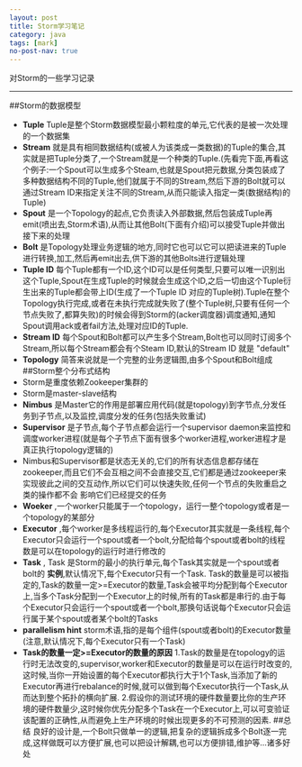 ```yaml
---
layout: post
title: Storm学习笔记
category: java
tags: [mark]
no-post-nav: true
---
```


对Storm的一些学习记录

-----

##Storm的数据模型
* **Tuple** Tuple是整个Storm数据模型最小颗粒度的单元,它代表的是被一次处理的一个数据集
* **Stream** 就是具有相同数据结构(或被人为该类成一类数据)的Tuple的集合,其实就是把Tuple分类了,一个Stream就是一个种类的Tuple.(先看完下面,再看这个例子:一个Spout可以生成多个Steam,也就是Spout把元数据,分类包装成了多种数据结构不同的Tuple,他们就属于不同的Stream,然后下游的Bolt就可以通过Stream ID来指定关注不同的Stream,从而只能读入指定一类(数据结构)的Tuple)
* **Spout** 是一个Topology的起点,它负责读入外部数据,然后包装成Tuple再emit(喷出去,Storm术语),从而让其他Bolt(下面有介绍)可以接受Tuple并做出接下来的处理
* **Bolt** 是Topology处理业务逻辑的地方,同时它也可以它可以把读进来的Tuple进行转换,加工,然后再emit出去,供下游的其他Bolts进行逻辑处理
* **Tuple ID** 每个Tuple都有一个ID,这个ID可以是任何类型,只要可以唯一识别出这个Tuple,Spout在生成Tuple的时候就会生成这个ID,之后一切由这个Tuple衍生出来的Tuple都会带上ID(生成了一个Tuple ID 对应的Tuple树).Tuple在整个Topology执行完成,或者在未执行完成就失败了(整个Tuple树,只要有任何一个节点失败了,都算失败)的时候会得到Storm的(acker调度器)调度通知,通知Spout调用ack或者fail方法,处理对应ID的Tuple.
* **Stream ID** 每个Spout和Bolt都可以产生多个Stream,Bolt也可以同时订阅多个Stream,所以每个Stream都会有个Steam ID,默认的Stream ID 就是 "default"
* **Topology** 简答来说就是一个完整的业务逻辑图,由多个Spout和Bolt组成
##Storm整个分布式结构
* Storm是重度依赖Zookeeper集群的
* Storm是master-slave结构
* **Nimbus** 是Master它的作用是部署应用代码(就是topology)到字节点,分发任务到子节点,以及监控,调度分发的任务(包括失败重试)
* **Supervisor** 是子节点,每个子节点都会运行一个supervisor daemon来监控和调度worker进程(就是每个子节点下面有很多个worker进程,worker进程才是真正执行topology逻辑的)
* Nimbus和Supervisor都是状态无关的,它们的所有状态信息都存储在zookeeper,而且它们不会互相之间不会直接交互,它们都是通过zookeeper来实现彼此之间的交互动作,所以它们可以快速失败,任何一个节点的失败重启之类的操作都不会
  影响它们已经提交的任务
* **Woeker** ,一个worker只能属于一个topology，运行一整个topology或者是一个topology的某部分
* **Executor** ,每个worker是多线程运行的,每个Executor其实就是一条线程,每个Executor只会运行一个spout或者一个bolt,分配给每个spout或者bolt的线程数是可以在topology的运行时进行修改的
* **Task** , Task 是Storm的最小的执行单元,每个Task其实就是一个spout或者bolt的 **实例**,默认情况下,每个Executor只有一个Task. Task的数量是可以被指定的,Task的数量一定>=Executor的数量,Task会被平均分配到每个Executor上,当多个Task分配到一个Executor上的时候,所有的Task都是串行的.由于每个Executor只会运行一个spout或者一个bolt,那换句话说每个Executor只会运行属于某个spout或者某个bolt的Tasks
* **parallelism hint** storm术语,指的是每个组件(spout或者bolt)的Executor数量(注意,默认情况下,每个Executor只有一个Task)
* **Task的数量一定>=Executor的数量的原因** 1.Task的数量是在topology的运行时无法改变的,supervisor,worker和Executor的数量是可以在运行时改变的,这时候,当你一开始设置的每个Executor都执行大于1个Task,当添加了新的Executor再进行rebalance的时候,就可以做到每个Executor执行一个Task,从而达到整个拓扑的横向扩展. 2.假设你的测试环境的硬件数量要比你的生产环境的硬件数量少,这时候你优先分配多个Task在一个Executor上,可以可变验证该配置的正确性,从而避免上生产环境的时候出现更多的不可预测的因素.
##总结
良好的设计是,一个Bolt只做单一的逻辑,把复杂的逻辑拆成多个Bolt逐一完成,这样做既可以方便扩展,也可以把设计解耦,也可以方便排错,维护等...诸多好处
